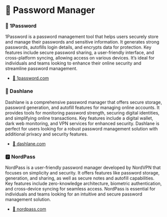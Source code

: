 # 🔑 Password Manager

### 🔐 1Password
1Password is a password management tool that helps users securely store and manage their passwords and sensitive information. It generates strong passwords, autofills login details, and encrypts data for protection. Key features include secure password sharing, a user-friendly interface, and cross-platform syncing, allowing access on various devices. It’s ideal for individuals and teams looking to enhance their online security and streamline password management.
- [🔗 1password.com](https://1password.com/)

### 🚗 Dashlane
Dashlane is a comprehensive password manager that offers secure storage, password generation, and autofill features for managing online accounts. It provides tools for monitoring password strength, securing digital identities, and simplifying online transactions. Key features include a digital wallet, dark web monitoring, and VPN services for enhanced security. Dashlane is perfect for users looking for a robust password management solution with additional privacy and security features.
- [🔗 dashlane.com](https://www.dashlane.com/)

### 🅿️ NordPass
NordPass is a user-friendly password manager developed by NordVPN that focuses on simplicity and security. It offers features like password storage, generation, and sharing, as well as secure notes and autofill capabilities. Key features include zero-knowledge architecture, biometric authentication, and cross-device syncing for seamless access. NordPass is essential for individuals and teams looking for an intuitive and secure password management solution.
- [🔗 nordpass.com](https://nordpass.com/)
